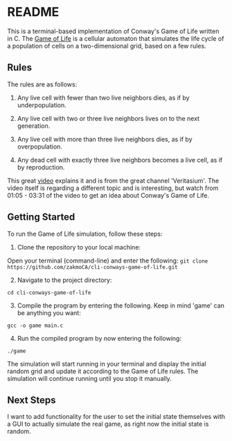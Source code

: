 # README

This is a terminal-based implementation of Conway's Game of Life written in C. The [Game of Life](https://en.wikipedia.org/wiki/Conway%27s_Game_of_Life) is a cellular automaton that simulates the life cycle of a population of cells on a two-dimensional grid, based on a few rules.

## Rules
The rules are as follows:

1. Any live cell with fewer than two live neighbors dies, as if by underpopulation.

2. Any live cell with two or three live neighbors lives on to the next generation.

3. Any live cell with more than three live neighbors dies, as if by overpopulation.

4. Any dead cell with exactly three live neighbors becomes a live cell, as if by reproduction.

This great [video](https://www.youtube.com/watch?v=HeQX2HjkcNo) explains it and is from the great channel 'Veritasium'. The video itself is regarding a different topic and is interesting, but watch from 01:05 - 03:31 of the video to get an idea about Conway's Game of Life.

## Getting Started
To run the Game of Life simulation, follow these steps:

1. Clone the repository to your local machine:

Open your terminal (command-line) and enter the following:
`git clone https://github.com/zakmoCA/cli-conways-game-of-life.git`

2. Navigate to the project directory:

`cd cli-conways-game-of-life`

3. Compile the program by entering the following. Keep in mind 'game' can be anything you want:

`gcc -o game main.c`

4. Run the compiled program by now entering the following:

`./game`


The simulation will start running in your terminal and display the initial random grid and update it according to the Game of Life rules. The simulation will continue running until you stop it manually.

## Next Steps

I want to add functionality for the user to set the initial state themselves 
with a GUI to actually simulate the real game, as right now the initial state is random.